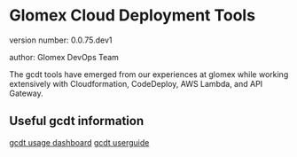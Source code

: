 # Glomex Cloud Deployment Tools

version number: 0.0.75.dev1

author: Glomex DevOps Team


The gcdt tools have emerged from our experiences at glomex while working extensively with
Cloudformation, CodeDeploy, AWS Lambda, and API Gateway. 


## Useful gcdt information

[gcdt usage dashboard](https://app.datadoghq.com/screen/114476/glomex-cloud-deployment-tools-gcdt)
[gcdt userguide](http://glomex-infra-docuserver-prod.s3-website-eu-west-1.amazonaws.com/latest/index.html)
